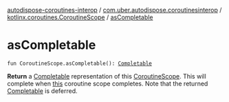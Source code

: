 [autodispose-coroutines-interop](../../index.md) / [com.uber.autodispose.coroutinesinterop](../index.md) / [kotlinx.coroutines.CoroutineScope](index.md) / [asCompletable](./as-completable.md)

# asCompletable

`fun CoroutineScope.asCompletable(): `[`Completable`](http://reactivex.io/RxJava/2.x/javadoc/io/reactivex/Completable.html)

**Return**
a [Completable](http://reactivex.io/RxJava/2.x/javadoc/io/reactivex/Completable.html) representation of this [CoroutineScope](#). This will complete when [this](as-completable/-this-.md)
    coroutine scope completes. Note that the returned [Completable](http://reactivex.io/RxJava/2.x/javadoc/io/reactivex/Completable.html) is deferred.

